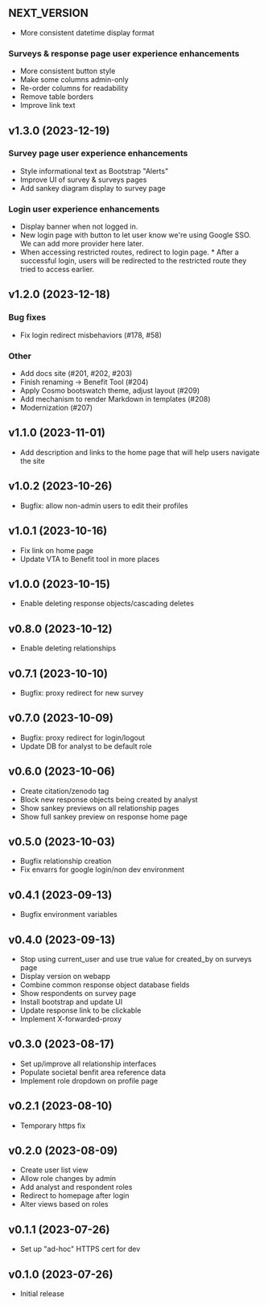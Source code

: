 ## NEXT_VERSION

* More consistent datetime display format


### Surveys & response page user experience enhancements

* More consistent button style
* Make some columns admin-only
* Re-order columns for readability
* Remove table borders
* Improve link text


## v1.3.0 (2023-12-19)

### Survey page user experience enhancements

* Style informational text as Bootstrap "Alerts"
* Improve UI of survey & surveys pages
* Add sankey diagram display to survey page


### Login user experience enhancements 

* Display banner when not logged in.
* New login page with button to let user know we're using Google SSO.
	We can add more provider here later.
* When accessing restricted routes, redirect to login page.
		* After a successful login, users will be redirected to the restricted
			route they tried to access earlier.


## v1.2.0 (2023-12-18)

### Bug fixes

* Fix login redirect misbehaviors (#178, #58)


### Other

* Add docs site (#201, #202, #203)
* Finish renaming -> Benefit Tool (#204)
* Apply Cosmo bootswatch theme, adjust layout (#209)
* Add mechanism to render Markdown in templates (#208)
* Modernization (#207)


## v1.1.0 (2023-11-01)

* Add description and links to the home page that will help users navigate the site


## v1.0.2 (2023-10-26)

* Bugfix: allow non-admin users to edit their profiles


## v1.0.1 (2023-10-16)

* Fix link on home page
* Update VTA to Benefit tool in more places


## v1.0.0 (2023-10-15)

* Enable deleting response objects/cascading deletes


## v0.8.0 (2023-10-12)

* Enable deleting relationships


## v0.7.1 (2023-10-10)

* Bugfix: proxy redirect for new survey


## v0.7.0 (2023-10-09)

* Bugfix: proxy redirect for login/logout
* Update DB for analyst to be default role


## v0.6.0 (2023-10-06)

* Create citation/zenodo tag
* Block new response objects being created by analyst
* Show sankey previews on all relationship pages
* Show full sankey preview on response home page


## v0.5.0 (2023-10-03)

* Bugfix relationship creation
* Fix envarrs for google login/non dev environment


## v0.4.1 (2023-09-13)

* Bugfix environment variables


## v0.4.0 (2023-09-13)

* Stop using current_user and use true value for created_by on surveys page 
* Display version on webapp
* Combine common response object database fields 
* Show respondents on survey page 
* Install bootstrap and update UI
* Update response link to be clickable 
* Implement X-forwarded-proxy 


## v0.3.0 (2023-08-17)

* Set up/improve all relationship interfaces
* Populate societal benfit area reference data
* Implement role dropdown on profile page

## v0.2.1 (2023-08-10)

* Temporary https fix


## v0.2.0 (2023-08-09)

* Create user list view
* Allow role changes by admin
* Add analyst and respondent roles 
* Redirect to homepage after login
* Alter views based on roles


## v0.1.1 (2023-07-26)

* Set up "ad-hoc" HTTPS cert for dev


## v0.1.0 (2023-07-26)

* Initial release
